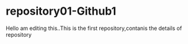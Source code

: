 # repository01-Github1
Hello am editing this..This is the first repository,contanis the details of repository

